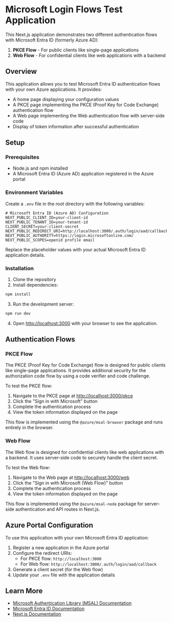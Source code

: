 # Microsoft Login Flows Test Application

This Next.js application demonstrates two different authentication flows with Microsoft Entra ID (formerly Azure AD):

1. **PKCE Flow** - For public clients like single-page applications
2. **Web Flow** - For confidential clients like web applications with a backend

## Overview

This application allows you to test Microsoft Entra ID authentication flows with your own Azure applications. It provides:

- A home page displaying your configuration values
- A PKCE page implementing the PKCE (Proof Key for Code Exchange) authentication flow
- A Web page implementing the Web authentication flow with server-side code
- Display of token information after successful authentication

## Setup

### Prerequisites

- Node.js and npm installed
- A Microsoft Entra ID (Azure AD) application registered in the Azure portal

### Environment Variables

Create a `.env` file in the root directory with the following variables:

```
# Microsoft Entra ID (Azure AD) Configuration
NEXT_PUBLIC_CLIENT_ID=your-client-id
NEXT_PUBLIC_TENANT_ID=your-tenant-id
CLIENT_SECRET=your-client-secret
NEXT_PUBLIC_REDIRECT_URI=http://localhost:3000/.auth/login/aad/callback
NEXT_PUBLIC_AUTHORITY=https://login.microsoftonline.com/
NEXT_PUBLIC_SCOPES=openid profile email
```

Replace the placeholder values with your actual Microsoft Entra ID application details.

### Installation

1. Clone the repository
2. Install dependencies:

```bash
npm install
```

3. Run the development server:

```bash
npm run dev
```

4. Open [http://localhost:3000](http://localhost:3000) with your browser to see the application.

## Authentication Flows

### PKCE Flow

The PKCE (Proof Key for Code Exchange) flow is designed for public clients like single-page applications. It provides additional security for the authorization code flow by using a code verifier and code challenge.

To test the PKCE flow:

1. Navigate to the PKCE page at [http://localhost:3000/pkce](http://localhost:3000/pkce)
2. Click the "Sign in with Microsoft" button
3. Complete the authentication process
4. View the token information displayed on the page

This flow is implemented using the `@azure/msal-browser` package and runs entirely in the browser.

### Web Flow

The Web flow is designed for confidential clients like web applications with a backend. It uses server-side code to securely handle the client secret.

To test the Web flow:

1. Navigate to the Web page at [http://localhost:3000/web](http://localhost:3000/web)
2. Click the "Sign in with Microsoft (Web Flow)" button
3. Complete the authentication process
4. View the token information displayed on the page

This flow is implemented using the `@azure/msal-node` package for server-side authentication and API routes in Next.js.

## Azure Portal Configuration

To use this application with your own Microsoft Entra ID application:

1. Register a new application in the Azure portal
2. Configure the redirect URIs:
   - For PKCE flow: `http://localhost:3000`
   - For Web flow: `http://localhost:3000/.auth/login/aad/callback`
3. Generate a client secret (for the Web flow)
4. Update your `.env` file with the application details

## Learn More

- [Microsoft Authentication Library (MSAL) Documentation](https://docs.microsoft.com/en-us/azure/active-directory/develop/msal-overview)
- [Microsoft Entra ID Documentation](https://docs.microsoft.com/en-us/azure/active-directory/)
- [Next.js Documentation](https://nextjs.org/docs)
